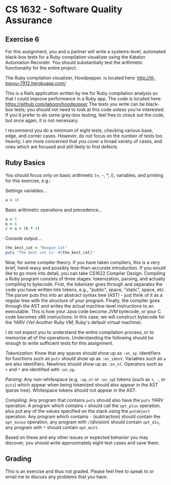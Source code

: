 # CS 1632 - Software Quality Assurance

## Exercise 6

For this assignment, you and a partner will write a systems-level, automated black-box tests for a Ruby compilation visualizer using the Katalon Automation Recorder.  You should substantially test the arithmetic functionality for the entire project.

The Ruby compilation visualizer, Hoodpopper, is located here: http://lit-bayou-7912.herokuapp.com/

This is a Rails application written by me for Ruby compilation analysis so that I could improve performance in a Ruby app.  The code is located here: https://github.com/laboon/hoodpopper The tests you write can be black-box tests; you should not need to look at this code unless you're interested.  If you'd prefer to do some grey-box testing, feel free to check out the code, but once again, it is not necessary.

I recommend you do a minimum of eight tests, checking various base, edge, and corner cases.  However, do not focus on the number of tests too heavily; I am more concerned that you cover a broad variety of cases, and ones which are focused and still likely to find defects.

## Ruby Basics

You should focus only on basic arithmetic (+, -, *, /), variables, and printing for this exercise, e.g.:

Settings variables...

```ruby
a = 10
```

Basic arithmetic operations and precedence...

```ruby
a = 5
b = 6
c = a + (b * 4)
```

Console output...

```ruby
the_best_cat = "Noogie Cat"
puts "The best cat is: #{the_best_cat}"
```


Now, for some compiler theory.  If you have taken compilers, this is a very brief, hand-wavy and possibly less-than-accurate introduction.  If you would like to go more into detail, you can take CS1622 Compiler Design.  Compiling a Ruby program consists of three stages: tokenization, parsing, and actually compiling to bytecode.  First, the tokenizer goes through and separates the code you have written into tokens, e.g., "public", space, "static", space, etc.  The parser puts this into an abstract syntax tree (AST) - just think of it as a regular tree with the structure of your program.  Finally, the compiler goes through the AST and writes the actual machine-level instructions to an executable.  This is how your Java code become JVM bytecode, or your C code becomes x86 instructions.  In this case, we will construct bytecode for the YARV (_Yet Another Ruby VM_, Ruby's default virtual machine).

I do not expect you to understand the entire compilation process, or to memorize all of the operations.  Understanding the following should be enough to write sufficient tests for this assignment.

_Tokenization_: Know that any spaces should show up as `:on_sp`.  Identifiers for functions such as `puts` should show up as `:on_ident`.  Variables such as `a` are also identifiers.  Newlines should show up as `:on_nl`.  Operators such as `+` and `*` are identified with `:on_op`.

_Parsing_: Any non-whitespace (e.g. `:op_nl` or `:on_sp`) tokens (such as `+`, `-`, or `puts`) which appear when being tokenized should also appear in the AST (parse tree).  Whitespace tokens should not appear in the AST.

_Compiling_: Any program that contains `puts` should also have the `puts` YARV operation.  A program which contains `+` should call the `opt_plus` operation, plus put any of the values specified on the stack using the `putobject` operation.  Any program which contains `-` (subtraction) should contain the `opt_minus` operation, any program with `/`(division) should contain `opt_div`, any program with `*` should contain `opt_mult`.

Based on these and any other issues or expected behavior you may discover, you should write approximately eight test cases and save them.

## Grading

This is an exercise and thus not graded.  Please feel free to speak to or email me to discuss any problems that you have. 
 
